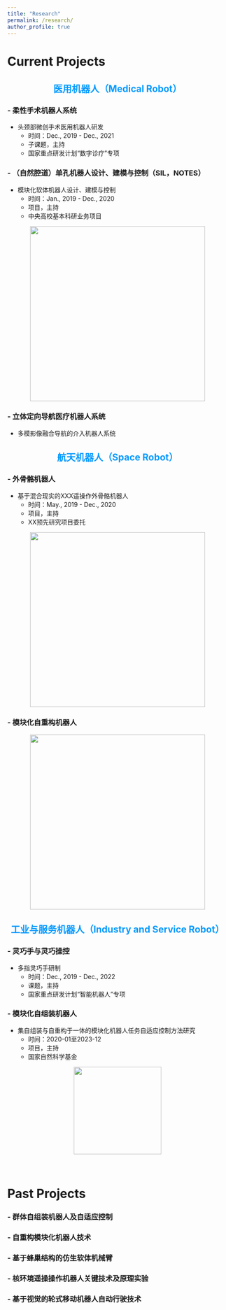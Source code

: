 ```yaml
---
title: "Research"
permalink: /research/
author_profile: true
---
```

# Current Projects
## <center><span style="color:#0099ff;">医用机器人（Medical Robot）</span></center>


### - 柔性手术机器人系统

- 头颈部微创手术医用机器人研发
     - 时间：Dec., 2019 - Dec., 2021
     - 子课题，主持
     - 国家重点研发计划“数字诊疗”专项


### - （自然腔道）单孔机器人设计、建模与控制（SIL，NOTES）
    
- 模块化软体机器人设计、建模与控制
     - 时间：Jan., 2019 - Dec., 2020
     - 项目，主持
     - 中央高校基本科研业务项目
  
<div align = "center"><img src = "https://lihaiyuan-ires.github.io/images/soft.jpg" width = "400"/></div>


### - 立体定向导航医疗机器人系统
    
- 多模影像融合导航的介入机器人系统

## <center><span style="color:#0099ff;">航天机器人（Space Robot）</span></center> 

### - 外骨骼机器人

- 基于混合现实的XXX遥操作外骨骼机器人
     - 时间：May., 2019 - Dec., 2020
     - 项目，主持
     - XX预先研究项目委托

<div align = "center"><img src = "https://lihaiyuan-ires.github.io/images/tele.jpg" width = "400"/></div>

###  - 模块化自重构机器人
<div align = "center"><img src = "https://lihaiyuan-ires.github.io/images/swarm.jpg" width = "400"/></div>

## <center><span style="color:#0099ff;">工业与服务机器人（Industry and Service Robot）</span></center>

###  - 灵巧手与灵巧操控
- 多指灵巧手研制
     - 时间：Dec., 2019 - Dec., 2022
     - 课题，主持
     - 国家重点研发计划“智能机器人”专项

###  - 模块化自组装机器人
- 集自组装与自重构于一体的模块化机器人任务自适应控制方法研究
     - 时间：2020-01至2023-12
     - 项目，主持
     - 国家自然科学基金
<div align = "center"><img src = "https://lihaiyuan-ires.github.io/images/multirobot.jpg" width = "200"/></div>

<br/>
<br/>

# Past Projects

### - 群体自组装机器人及自适应控制

### - 自重构模块化机器人技术

### - 基于蜂巢结构的仿生软体机械臂

### - 核环境遥操操作机器人关键技术及原理实验

### - 基于视觉的轮式移动机器人自动行驶技术


